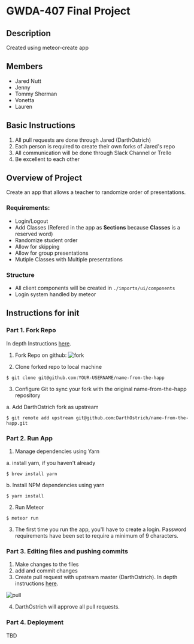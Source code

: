 # GWDA-407 Final Project
## Description
Created using meteor-create app

## Members
* Jared Nutt
* Jenny
* Tommy Sherman
* Vonetta
* Lauren

## Basic Instructions
1. All pull requests are done through Jared (DarthOstrich)
2. Each person is required to create their own forks of Jared's repo
3. All communication will be done through Slack Channel or Trello
4. Be excellent to each other

## Overview of Project
Create an app that allows a teacher to randomize order of presentations.

### Requirements:
* Login/Logout
* Add Classes (Refered in the app as **Sections** because **Classes** is a reserved word)
* Randomize student order
* Allow for skipping
* Allow for group presentations
* Mutiple Classes with Multiple presentations

### Structure
* All client components will be created in `./imports/ui/components`
* Login system handled by meteor

## Instructions for init
### Part 1. Fork Repo
In depth Instructions [here](https://help.github.com/articles/fork-a-repo/ "Fork a repo").

1. Fork Repo on github: ![fork](https://help.github.com/assets/images/help/repository/fork_button.jpg "Fork")


2. Clone forked repo to local machine
```
$ git clone git@github.com:YOUR-USERNAME/name-from-the-happ
```

3. Configure Git to sync your fork with the original name-from-the-happ repository

  a. Add DarthOstrich fork as upstream
```
$ git remote add upstream git@github.com:DarthOstrich/name-from-the-happ.git
```

### Part 2. Run App
1. Manage dependencies using Yarn

  a. install yarn, if you haven't already
  ```
  $ brew install yarn
  ```
  b. Install NPM dependencies using yarn
  ```
  $ yarn install
  ```
2. Run Meteor
```
$ meteor run
```
3. The first time you run the app, you'll have to create a login. Password requirements have been set to require a minimum of 9 characters.

### Part 3. Editing files and pushing commits
1. Make changes to the files
2. add and commit changes
3. Create pull request with upstream master (DarthOstrich). In depth instructions [here](https://help.github.com/articles/about-pull-requests/ "Pull requests").

![pull](https://help.github.com/assets/images/help/pull_requests/pull-request-review-page.png)

4. DarthOstrich will approve all pull requests.

### Part 4. Deployment
TBD
